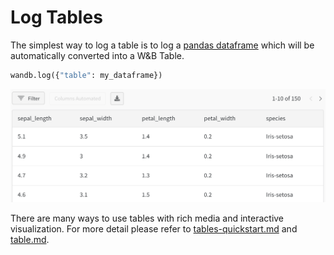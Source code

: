 # Log Tables

The simplest way to log a table is to log a [pandas dataframe](https://pandas.pydata.org/pandas-docs/stable/reference/api/pandas.DataFrame.html) which will be automatically converted into a W\&B Table.

```python
wandb.log({"table": my_dataframe})
```

![Tables UI](<../../../.gitbook/assets/image (5).png>)

There are many ways to use tables with rich media and interactive visualization. For more detail please refer to [tables-quickstart.md](../../data-vis/tables-quickstart.md "mention") and [table.md](../../../ref/python/data-types/table.md "mention").
